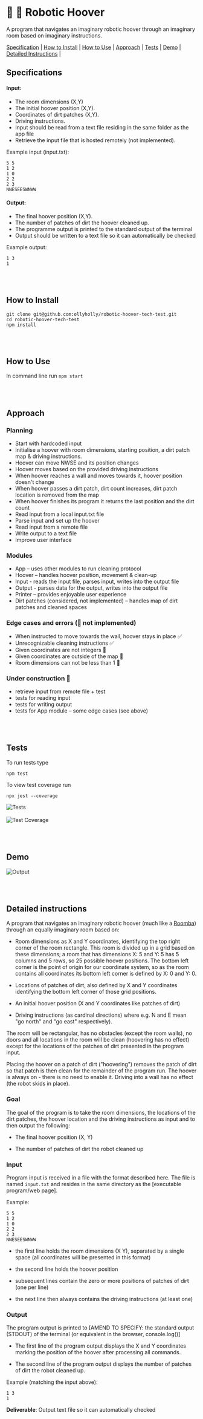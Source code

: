 # 🤖 🧹 Robotic Hoover

A program that navigates an imaginary robotic hoover through an imaginary room based on imaginary instructions.

<p align="center">
		 
[Specification](#specifications) | [How to Install](#how-to-install) | [How to Use](#how-to-use) | [Approach](#approach) | [Tests](#tests) | [Demo](#demo) | [Detailed Instructions](#detailed-instructions) |
</p>

## Specifications

#### Input:

- The room dimensions (X,Y)
- The initial hoover position (X,Y).
- Coordinates of dirt patches (X,Y).
- Driving instructions.
- Input should be read from a text file residing in the same folder as the app file
- Retrieve the input file that is hosted remotely (not implemented).

Example input (input.txt):

```
5 5
1 2
1 0
2 2
2 3
NNESEESWNWW
```

#### Output:

- The final hoover position (X,Y).
- The number of patches of dirt the hoover cleaned up.
- The programme output is printed to the standard output of the terminal
- Output should be written to a text file so it can automatically be checked

Example output:

```
1 3
1
```

<br><br>

## How to Install

```
git clone git@github.com:ollyholly/robotic-hoover-tech-test.git
cd robotic-hoover-tech-test
npm install
```

<br><br>

## How to Use

In command line run `npm start`

<br><br>

## Approach

### Planning

- Start with hardcoded input
- Initialise a hoover with room dimensions, starting position, a dirt patch map & driving instructions.
- Hoover can move NWSE and its position changes
- Hoover moves based on the provided driving instructions
- When hoover reaches a wall and moves towards it, hoover position doesn't change
- When hoover passes a dirt patch, dirt count increases, dirt patch location is removed from the map
- When hoover finishes its program it returns the last position and the dirt count
- Read input from a local input.txt file
- Parse input and set up the hoover
- Read input from a remote file
- Write output to a text file
- Improve user interface

### Modules

- App – uses other modules to run cleaning protocol
- Hoover – handles hoover position, movement & clean-up
- Input - reads the input file, parses input, writes into the output file
- Output - parses data for the output, writes into the output file
- Printer – provides enjoyable user experience
- Dirt patches (considered, not implemented) – handles map of dirt patches and cleaned spaces

### Edge cases and errors (🚧 not implemented)

- When instructed to move towards the wall, hoover stays in place ✅
- Unrecognizable cleaning instructions ✅
- Given coordinates are not integers 🚧
- Given coordinates are outside of the map 🚧
- Room dimensions can not be less than 1 🚧

### Under construction 🚧

- retrieve input from remote file + test
- tests for reading input
- tests for writing output
- tests for App module
  – some edge cases (see above)

<br><br>

## Tests

To run tests type

```
npm test
```

To view test coverage run

```
npx jest --coverage
```

![Tests](./public/tests.png)<br><br>
![Test Coverage](./public/coverage.png)

<br><br>

## Demo

![Output](./public/output.png)

<br><br>

## Detailed instructions

A program that navigates an imaginary robotic hoover (much like a [Roomba](https://en.wikipedia.org/wiki/Roomba)) through an equally imaginary room based on:

- Room dimensions as X and Y coordinates, identifying the top right corner of the room rectangle. This room is divided up in a grid based on these dimensions; a room that has dimensions X: 5 and Y: 5 has 5 columns and 5 rows, so 25 possible hoover positions. The bottom left corner is the point of origin for our coordinate system, so as the room contains all coordinates its bottom left corner is defined by X: 0 and Y: 0.

- Locations of patches of dirt, also defined by X and Y coordinates identifying the bottom left corner of those grid positions.

- An initial hoover position (X and Y coordinates like patches of dirt)

- Driving instructions (as cardinal directions) where e.g. N and E mean "go north" and "go east" respectively).

The room will be rectangular, has no obstacles (except the room walls), no doors and all locations in the room will be clean (hoovering has no effect) except for the locations of the patches of dirt presented in the program input.

Placing the hoover on a patch of dirt ("hoovering") removes the patch of dirt so that patch is then clean for the remainder of the program run. The hoover is always on - there is no need to enable it. Driving into a wall has no effect (the robot skids in place).

### Goal

The goal of the program is to take the room dimensions, the locations of the dirt patches, the hoover location and the driving instructions as input and to then output the following:

- The final hoover position (X, Y)

- The number of patches of dirt the robot cleaned up

### Input

Program input is received in a file with the format described here. The file is named `input.txt` and resides in the same directory as the [executable program/web page].

Example:

```
5 5
1 2
1 0
2 2
2 3
NNESEESWNWW
```

- the first line holds the room dimensions (X Y), separated by a single space (all coordinates will be presented in this format)

- the second line holds the hoover position

- subsequent lines contain the zero or more positions of patches of dirt (one per line)

- the next line then always contains the driving instructions (at least one)

### Output

The program output is printed to [AMEND TO SPECIFY: the standard output (STDOUT) of the terminal (or equivalent in the browser, console.log()]

- The first line of the program output displays the X and Y coordinates marking the position of the hoover after processing all commands.

- The second line of the program output displays the number of patches of dirt the robot cleaned up.

Example (matching the input above):

```
1 3
1
```

**Deliverable**: Output text file so it can automatically checked
